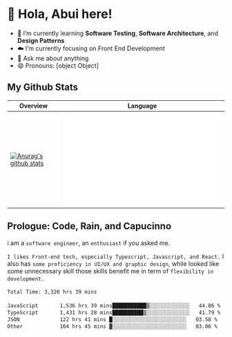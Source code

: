 # 👋 Hola, Abui here!

- 🌱 I’m currently learning **Software Testing**, **Software Architecture**, and **Design Patterns**
- ☁️ I’m currently focusing on Front End Development
- 💬 Ask me about anything
- 😄 Pronouns: [object Object]

## My Github Stats

| Overview | Language |
| --- | --- |
|[![Anurag's github stats](https://github-readme-stats.vercel.app/api?username=abui-am&count_private=true)](https://github.com/anuraghazra/github-readme-stats)|![Language](https://raw.githubusercontent.com/abui-am/stats/c6455f656dfce7acd3951e5ec5b25d72af0b2ee3/generated/languages.svg)|

## Prologue: Code, Rain, and Capucinno
i am a `software engineer`, an `enthusiast` if you asked me. 

`I likes Front-end tech, especially Typescript, Javascript, and React.` I also has `some proficiency in UI/UX and graphic design`, while looked like some unnecessary skill those skills benefit me in term of `flexibility in development.`


<!--START_SECTION:waka-->

```text
Total Time: 3,320 hrs 39 mins

JavaScript       1,536 hrs 39 mins███████████▒░░░░░░░░░░░░░   44.86 %
TypeScript       1,431 hrs 28 mins██████████▒░░░░░░░░░░░░░░   41.79 %
JSON             122 hrs 41 mins █░░░░░░░░░░░░░░░░░░░░░░░░   03.58 %
Other            104 hrs 45 mins ▓░░░░░░░░░░░░░░░░░░░░░░░░   03.06 %
```

<!--END_SECTION:waka-->

